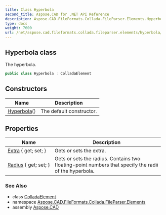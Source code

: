 ```yaml
---
title: Class Hyperbola
second_title: Aspose.CAD for .NET API Reference
description: Aspose.CAD.FileFormats.Collada.FileParser.Elements.Hyperbola class. The hyperbola
type: docs
weight: 7600
url: /net/aspose.cad.fileformats.collada.fileparser.elements/hyperbola/
---
```

## Hyperbola class

The hyperbola.

```csharp
public class Hyperbola : ColladaElement
```

## Constructors

| Name | Description |
| --- | --- |
| [Hyperbola](hyperbola/)() | The default constructor. |

## Properties

| Name | Description |
| --- | --- |
| [Extra](../../aspose.cad.fileformats.collada.fileparser.elements/hyperbola/extra/) { get; set; } | Gets or sets the extra. |
| [Radius](../../aspose.cad.fileformats.collada.fileparser.elements/hyperbola/radius/) { get; set; } | Gets or sets the radius. Contains two floating-point numbers that specify the radii of the hyperbola. |

### See Also

* class [ColladaElement](../colladaelement/)
* namespace [Aspose.CAD.FileFormats.Collada.FileParser.Elements](../../aspose.cad.fileformats.collada.fileparser.elements/)
* assembly [Aspose.CAD](../../)


